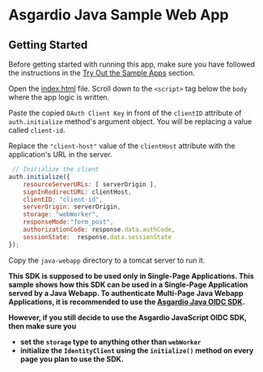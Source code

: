 # Asgardio Java Sample Web App
## Getting Started
Before getting started with running this app, make sure you have followed the instructions in the [Try Out the Sample Apps](../../README.md#try-out-the-sample-apps) section.


Open the [index.html](index.html) file. Scroll down to the `<script>` tag below the `body` where the app logic is written.

Paste the copied `OAuth Client Key` in front of the `clientID` attribute of `auth.initialize` method's argument object. You will be replacing a value called `client-id`.

Replace the `"client-host"` value of the `clientHost` attribute with the application's URL in the server.

```javascript
 // Initialize the client
auth.initialize({
    resourceServerURLs: [ serverOrigin ],
    signInRedirectURL: clientHost,
    clientID: "client-id",
    serverOrigin: serverOrigin,
    storage: "webWorker",
    responseMode:"form_post",
    authorizationCode: response.data.authCode,
    sessionState:  response.data.sessionState
});
```

Copy the `java-webapp` directory to a tomcat server to run it.

**This SDK is supposed to be used only in Single-Page Applications. This sample shows how this SDK can be used in a Single-Page Application served by a Java Webapp. To authenticate Multi-Page
Java Webapp Applications, it is recommended to use the [Asgardio Java OIDC SDK](https://github.com/asgardio/asgardio-java-oidc-sdk).**

**However, if you still decide to use the Asgardio JavaScript OIDC SDK, then make sure you**
- **set the `storage` type to anything other than `webWorker`**
- **initialize the `IdentityClient` using the `initialize()` method on every page you plan to use the SDK.**
